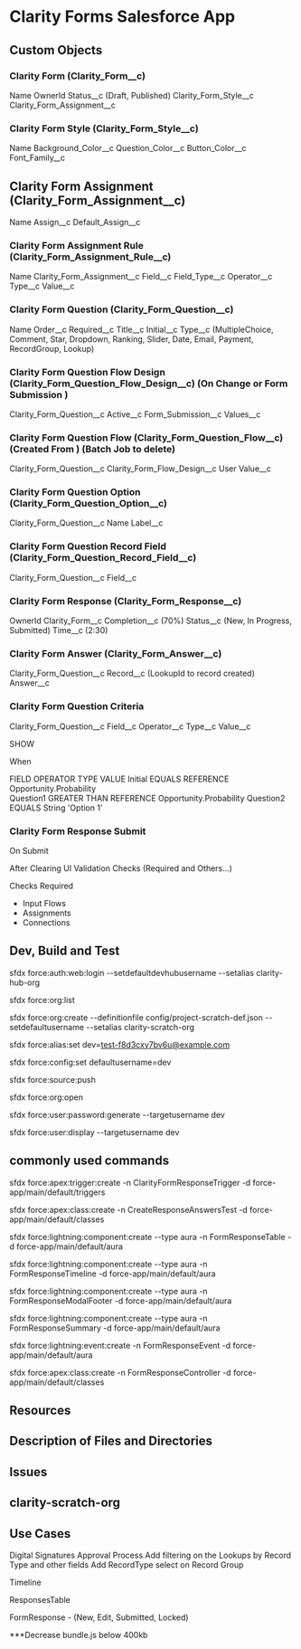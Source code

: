 # Clarity Forms Salesforce App

## Custom Objects

### Clarity Form (Clarity_Form__c)

Name
OwnerId
Status__c (Draft, Published)
Clarity_Form_Style__c
Clarity_Form_Assignment__c

### Clarity Form Style (Clarity_Form_Style__c)

Name
Background_Color__c
Question_Color__c
Button_Color__c
Font_Family__c

## Clarity Form Assignment (Clarity_Form_Assignment__c)

Name
Assign__c
Default_Assign__c

### Clarity Form Assignment Rule (Clarity_Form_Assignment_Rule__c)

Name
Clarity_Form_Assignment__c
Field__c
Field_Type__c
Operator__c
Type__c
Value__c

### Clarity Form Question (Clarity_Form_Question__c)

Name
Order__c
Required__c
Title__c
Initial__c 
Type__c (MultipleChoice, Comment, Star, Dropdown, Ranking, Slider, Date, Email, Payment, RecordGroup, Lookup)

### Clarity Form Question Flow Design (Clarity_Form_Question_Flow_Design__c) (On Change or Form Submission )

Clarity_Form_Question__c
Active__c 
Form_Submission__c 
Values__c 

### Clarity Form Question Flow (Clarity_Form_Question_Flow__c) (Created From ) (Batch Job to delete)

Clarity_Form_Question__c
Clarity_Form_Flow_Design__c
User
Value__c 

### Clarity Form Question Option (Clarity_Form_Question_Option__c)

Clarity_Form_Question__c
Name
Label__c

### Clarity Form Question Record Field (Clarity_Form_Question_Record_Field__c)

Clarity_Form_Question__c
Field__c

### Clarity Form Response (Clarity_Form_Response__c)

OwnerId
Clarity_Form__c
Completion__c (70%)
Status__c (New, In Progress, Submitted)
Time__c (2:30)

### Clarity Form Answer (Clarity_Form_Answer__c)

Clarity_Form_Question__c
Record__c (LookupId to record created)
Answer__c 

### Clarity Form Question Criteria 

Clarity_Form_Question__c
Field__c
Operator__c
Type__c
Value__c

SHOW 

When

FIELD           OPERATOR            TYPE            VALUE
Initial         EQUALS              REFERENCE       Opportunity.Probability  
Question1       GREATER THAN        REFERENCE       Opportunity.Probability
Question2       EQUALS              String          'Option 1'

### Clarity Form Response Submit 

On Submit

After Clearing UI Validation Checks (Required and Others...)

Checks Required

- Input Flows
- Assignments
- Connections

## Dev, Build and Test
sfdx force:auth:web:login --setdefaultdevhubusername --setalias clarity-hub-org

sfdx force:org:list

sfdx force:org:create --definitionfile config/project-scratch-def.json --setdefaultusername --setalias clarity-scratch-org

sfdx force:alias:set dev=test-f8d3cxy7bv6u@example.com

sfdx force:config:set defaultusername=dev

sfdx force:source:push

sfdx force:org:open

sfdx force:user:password:generate --targetusername dev

sfdx force:user:display --targetusername dev

## commonly used commands

sfdx force:apex:trigger:create -n ClarityFormResponseTrigger -d force-app/main/default/triggers

sfdx force:apex:class:create -n CreateResponseAnswersTest -d force-app/main/default/classes

sfdx force:lightning:component:create --type aura -n FormResponseTable -d force-app/main/default/aura

sfdx force:lightning:component:create --type aura -n FormResponseTimeline -d force-app/main/default/aura

sfdx force:lightning:component:create --type aura -n FormResponseModalFooter -d force-app/main/default/aura

sfdx force:lightning:component:create --type aura -n FormResponseSummary -d force-app/main/default/aura

sfdx force:lightning:event:create -n FormResponseEvent -d force-app/main/default/aura

sfdx force:apex:class:create -n FormResponseController -d force-app/main/default/classes

## Resources


## Description of Files and Directories


## Issues


## clarity-scratch-org 

## Use Cases
Digital Signatures Approval Process
Add filtering on the Lookups by Record Type and other fields
Add RecordType select on Record Group

Timeline

ResponsesTable

FormResponse - (New, Edit, Submitted, Locked)

***Decrease bundle.js below 400kb



